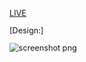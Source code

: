 [LIVE](https://loopstudio-landing-page-iota.vercel.app/)


[Design:]


![screenshot png](https://user-images.githubusercontent.com/75678744/168590054-3e29af31-da70-4e2f-bd0c-8a1fff17b3a8.png)
